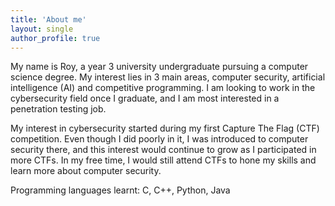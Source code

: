 ```yaml
---
title: 'About me'
layout: single
author_profile: true
---
```

My name is Roy, a year 3 university undergraduate pursuing a computer science degree. My interest lies in 3 main areas, computer security, artificial intelligence (AI) and competitive programming. I am looking to work in the cybersecurity field once I graduate, and I am most interested in a penetration testing job.

My interest in cybersecurity started during my first Capture The Flag (CTF) competition. Even though I did poorly in it, I was introduced to computer security there, and this interest would continue to grow as I participated in more CTFs. In my free time, I would still attend CTFs to hone my skills and learn more about computer security.

Programming languages learnt: C, C++, Python, Java
